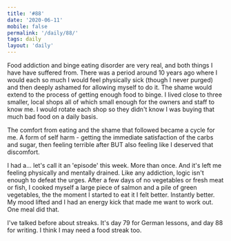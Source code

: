 ```yaml
---
title: '#88'
date: '2020-06-11'
mobile: false
permalink: '/daily/88/'
tags: daily
layout: 'daily'
---
```


Food addiction and binge eating disorder are very real, and both things I have have suffered from. There was a period around 10 years ago where I would each so much I would feel physically sick (though I never purged) and then deeply ashamed for allowing myself to do it. The shame would extend to the process of getting enough food to binge. I lived close to three smaller, local shops all of which small enough for the owners and staff to know me. I would rotate each shop so they didn't know I was buying that much bad food on a daily basis.

The comfort from eating and the shame that followed became a cycle for me. A form of self harm - getting the immediate satisfaction of the carbs and sugar, then feeling terrible after BUT also feeling like I deserved that discomfort.

I had a... let's call it an 'episode' this week. More than once. And it's left me feeling physically and mentally drained. Like any addiction, logic isn't enough to defeat the urges. After a few days of no vegetables or fresh meat or fish, I cooked myself a large piece of salmon and a pile of green vegetables, the the moment I started to eat it I felt better. Instantly better. My mood lifted and I had an energy kick that made me want to work out. One meal did that.

I've talked before about streaks. It's day 79 for German lessons, and day 88 for writing. I think I may need a food streak too.

